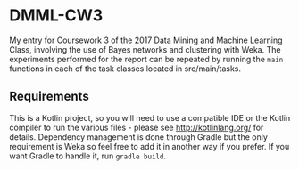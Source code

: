 # DMML-CW3
My entry for Coursework 3 of the 2017 Data Mining and Machine Learning Class, involving the use of Bayes networks and clustering with Weka. The experiments performed for the report can be repeated by running the `main` functions in each of the task classes located in src/main/tasks.


## Requirements
This is a Kotlin project, so you will need to use a compatible IDE or the Kotlin compiler to run the various files - please see <http://kotlinlang.org/> for details. Dependency management is done through Gradle but the only requirement is Weka so feel free to add it in another way if you prefer. If you want Gradle to handle it, run
`gradle build`.